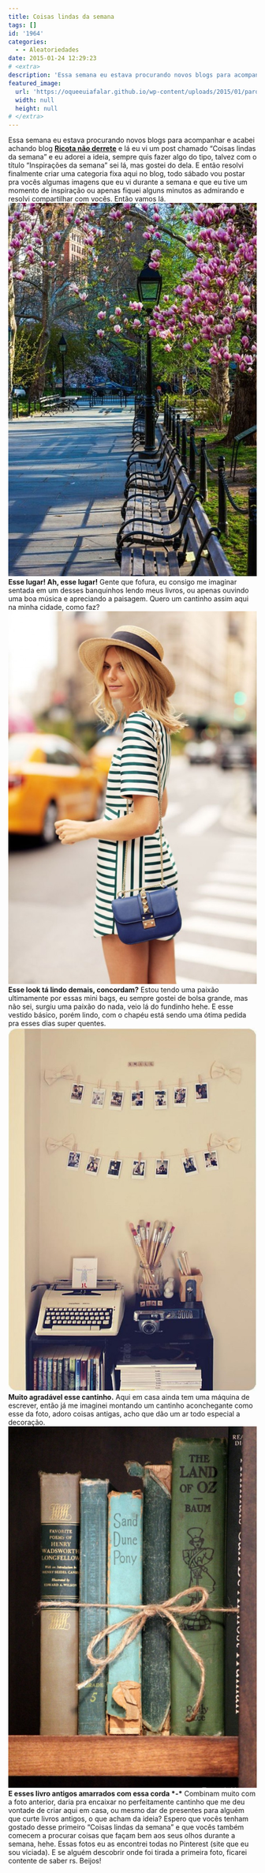 ```yaml
---
title: Coisas lindas da semana
tags: []
id: '1964'
categories:
  - - Aleatoriedades
date: 2015-01-24 12:29:23
# <extra>
description: 'Essa semana eu estava procurando novos blogs para acompanhar e acabei achando blog Ricota não derrete e lá eu vi um post chamado “Coisas lindas da semana” e eu adorei a ideia, sempre quis fazer algo do tipo, talvez com o título “Inspirações da semana” sei lá, mas gostei do dela. E então resolvi finalmente criar uma categoria fixa aqui no blog, todo sábado vou postar pra vocês algumas imagens que eu vi durante a semana e que eu tive um momento de inspiração ou apenas fiquei alguns minutos as admirando e resolvi compartilhar com vocês. Então vamos lá. Esse lugar! Ah, esse lugar! Gente que fofura, eu consigo me imaginar sentada em um desses banquinhos lendo meus livros, ou apenas ouvindo uma boa música e apreciando a paisagem. Quero um cantinho assim aqui na minha cidade, como faz? Esse look &hellip;'
featured_image: 
  url: 'https://oqueeuiafalar.github.io/wp-content/uploads/2015/01/parque-com-bancos-683x1024.jpg'
  width: null
  height: null
# </extra>
---
```


Essa semana eu estava procurando novos blogs para acompanhar e acabei achando blog **[Ricota não derrete](http://www.ricotanaoderrete.com/ "Ricota não derrete")** e lá eu vi um post chamado “Coisas lindas da semana” e eu adorei a ideia, sempre quis fazer algo do tipo, talvez com o título “Inspirações da semana” sei lá, mas gostei do dela. E então resolvi finalmente criar uma categoria fixa aqui no blog, todo sábado vou postar pra vocês algumas imagens que eu vi durante a semana e que eu tive um momento de inspiração ou apenas fiquei alguns minutos as admirando e resolvi compartilhar com vocês. Então vamos lá. [![parque com bancos](/wp-content/uploads/2015/01/parque-com-bancos-683x1024.jpg)](/wp-content/uploads/2015/01/parque-com-bancos.jpg) **Esse lugar! Ah, esse lugar!** Gente que fofura, eu consigo me imaginar sentada em um desses banquinhos lendo meus livros, ou apenas ouvindo uma boa música e apreciando a paisagem. Quero um cantinho assim aqui na minha cidade, como faz? [![vestido listrado, mini bag e chapeu](/wp-content/uploads/2015/01/vestido-listrado-mini-bag-e-chapeu-683x1024.jpg)](/wp-content/uploads/2015/01/vestido-listrado-mini-bag-e-chapeu.jpg) **Esse look tá lindo demais, concordam?** Estou tendo uma paixão ultimamente por essas mini bags, eu sempre gostei de bolsa grande, mas não sei, surgiu uma paixão do nada, veio lá do fundinho hehe. E esse vestido básico, porém lindo, com o chapéu está sendo uma ótima pedida pra esses dias super quentes. [![decoração vintage](/wp-content/uploads/2015/01/decoração-vintage-701x1024.jpg)](/wp-content/uploads/2015/01/decoração-vintage.jpg) **Muito agradável esse cantinho.** Aqui em casa ainda tem uma máquina de escrever, então já me imaginei montando um cantinho aconchegante como esse da foto, adoro coisas antigas, acho que dão um ar todo especial a decoração. [![livros amarrados com corda](/wp-content/uploads/2015/01/livros-amarrados-com-corda-705x1024.jpg)](/wp-content/uploads/2015/01/livros-amarrados-com-corda.jpg) **E esses livro antigos amarrados com essa corda \*-\*** Combinam muito com a foto anterior, daria pra encaixar no perfeitamente cantinho que me deu vontade de criar aqui em casa, ou mesmo dar de presentes para alguém que curte livros antigos, o que acham da ideia? Espero que vocês tenham gostado desse primeiro “Coisas lindas da semana” e que vocês também comecem a procurar coisas que façam bem aos seus olhos durante a semana, hehe. Essas fotos eu as encontrei todas no Pinterest (site que eu sou viciada). E se alguém descobrir onde foi tirada a primeira foto, ficarei contente de saber rs. Beijos!
